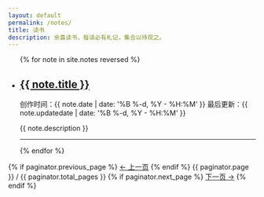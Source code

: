 ```yaml
---
layout: default
permalink: /notes/
title: 读书
description: 余喜读书，每读必有札记，集合以待观之。
---
```


<ul class="post-list">
{% for note in site.notes reversed %}
    <li>
        <h2><a class="post-title" href="{{ note.url | prepend: site.baseurl }}">{{ note.title }}</a></h2>
        <p class="post-meta">创作时间：{{ note.date | date: '%B %-d, %Y - %H:%M' }} 最后更新：{{ note.updatedate | date: '%B %-d, %Y - %H:%M' }}</p>
        <p>{{ note.description }}</p>
        <hr/>
      </li>
{% endfor %}
</ul>
<nav class="pagination" role="navigation">
  {% if paginator.previous_page %}
  <a class="previous pagination__newer btn btn-small btn-tertiary" href="{{ paginator.previous_page_path }}">&larr; 上一页</a>
  {% endif %}
  <span class="page_num pagination__page-number">{{ paginator.page }} / {{ paginator.total_pages }}</span>
  {% if paginator.next_page %}
  <a class="next pagination__older btn btn-small btn-tertiary" href="{{ paginator.next_page_path }}">下一页 &rarr;</a>
  {% endif %}
</nav>
